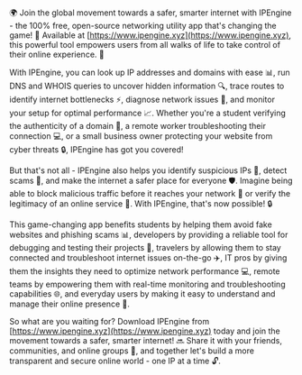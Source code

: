 🌍 Join the global movement towards a safer, smarter internet with IPEngine - the 100% free, open-source networking utility app that's changing the game! 🔹 Available at [https://www.ipengine.xyz](https://www.ipengine.xyz), this powerful tool empowers users from all walks of life to take control of their online experience. 💪

With IPEngine, you can look up IP addresses and domains with ease 📊, run DNS and WHOIS queries to uncover hidden information 🔍, trace routes to identify internet bottlenecks ⚡️, diagnose network issues 👀, and monitor your setup for optimal performance 📈. Whether you're a student verifying the authenticity of a domain 🤔, a remote worker troubleshooting their connection 💻, or a small business owner protecting your website from cyber threats 🔒, IPEngine has got you covered!

But that's not all - IPEngine also helps you identify suspicious IPs 👀, detect scams 🚨, and make the internet a safer place for everyone 🛡️. Imagine being able to block malicious traffic before it reaches your network 🚫 or verify the legitimacy of an online service 💯. With IPEngine, that's now possible! 🔒

This game-changing app benefits students by helping them avoid fake websites and phishing scams 📊, developers by providing a reliable tool for debugging and testing their projects 🎉, travelers by allowing them to stay connected and troubleshoot internet issues on-the-go ✈️, IT pros by giving them the insights they need to optimize network performance 💻, remote teams by empowering them with real-time monitoring and troubleshooting capabilities 🌐, and everyday users by making it easy to understand and manage their online presence 👀.

So what are you waiting for? Download IPEngine from [https://www.ipengine.xyz](https://www.ipengine.xyz) today and join the movement towards a safer, smarter internet! 🔜 Share it with your friends, communities, and online groups 🤝, and together let's build a more transparent and secure online world - one IP at a time 🔓.